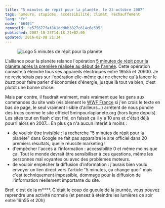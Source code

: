 ```yaml
---
title: "5 minutes de répit pour la planète, le 23 octobre 2007"
tags: humeurs, stupides, accessibilité, climat, réchauffement
lang: "fr"
node: "66404"
remoteId: "e575677faf861dddbb3827c614c6e595"
published: 2007-10-23T14:18:21+02:00
updated: 2016-02-08 21:34
---
```

 

<figure class="object-left"><img loading="lazy" src="/images//logo-5-minutes-de-repit-pour-la-planete.jpg" alt="Logo 5 minutes de répit pour la planète">
</figure>


L'alliance pour la planète relance l'opération [5 minutes de répit pour la
planète après la première réalisée au début de
l'année](/post/5-minutes-de-repit-pour-la-planete). Cette opération consiste à
éteindre tous ses appareils électriques entre 19h55 et 20h00. Je ne reviendrais
pas sur l'opération elle-même qui ne cherche qu'à lancer le *buzz* pour faire
parler d'économies d'énergie, jusque là tout va bien, c'est plutôt une bonne
chose.


Mais par contre, il faudrait vraiment, mais vraiment que les gens aux commandes
du site web (visiblement le [WWF France](http://www.wwf.fr) si j'en crois le
texte en bas de page, le seul vraiment lisible d'ailleurs…) arrêtent de nous
pondre des trucs comme le site officiel 5minpourlaplanete.org (hors ligne
depuis). Les sites tout en flash c'est fini, on faisait ça il y'a 10 ans et
c'était déjà pourri alors en 2007… En plus ça n'a aucun intérêt à moins :

* de vouloir être invisible : la recherche &quot;5 minutes de répit pour la
  planète&quot; dans Google ne fait pas apparaître le site officiel dans 20
  premiers résultats, quelle réussite marketing !
* d'empêcher l'accès à l'information : accessibilité 0 et même moins que ça.
  Tout le monde devrait être sensibiliser à ces questions, même les personnes
  mal voyantes ou avec des problèmes moteurs.
* de vouloir empêcher la diffusion d'information : j'aurais bien voulu envoyer
  un lien direct vers l'article &quot;5 minutes, ça change quoi&quot; mais c'est
  techniquement impossible, dommage pour la diffusion de l'information
  réellement importante du site.
 
Bref, c'est de la m****. C'était le coup de gueule de la journée, vous pouvez reprendre une activité normale (et pensez à éteindre les lumières ce soir entre 19h55 et 20h)


